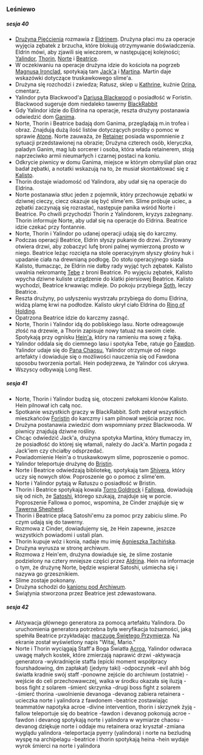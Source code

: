 ### Leśniewo
##### sesja 40
- [Drużyna Pięćcienia](Dru%C5%BCyna%20Pi%C4%99cienia.md) rozmawia z [Eldrinem](Eldrin.md). Drużyna płaci mu za operacje wyjęcia zębatek z brzucha, które blokują otrzymywanie doświadczenia. Eldrin mówi, aby zjawili się wieczorem, w następującej kolejności; [Yalindor](Yalindor.md), [Thorin](Thorin.md), [Norte](Norte.md) i [Beatrice](Beatrice.md).
- W oczekiwaniu na operacje drużyna idzie do kościoła na pogrzeb [Magnusa Ironclad](Magnus%20Ironclad.md), spotykają tam [Jack'a](Jack%20Raventhorn.md) i [Martina](Martin.md). Martin daje wskazówki dotyczące truskawkowego slime'a.
- Drużyna się rozchodzi i zwiedza; Ratusz, sklep u [Kathrine](Kathrine.md), kuźnie [Orina](Orin.md), cmentarz.
- Yalindor pyta Blackwood'a [Dariusa Blackwood](Darius%20Blackwood.md) o posiadłość w Foristin. Blackwood sugeruje dom niedaleko tawerny [BlackRabbit](Perry.md) 
- Gdy Yalindor idzie do Eldrina na operacje, reszta drużyny postanawia odwiedzić dom [Ganima](Ganim.md).
- Norte, Thorin i Beatrice badają dom Ganima, przeglądają m.in trofea i obraz. Znajdują dużą ilość listów dotyczących prośby o pomoc w sprawie [Atone](Atone.md). Norte zauważa, że [Retainer](The%20Retainer.md) posiada wspomnienie z sytuacji przedstawionej na obrazie; Drużyna czterech osób, kleryczka, paladyn Ganim, mag lub sorcerer i osoba, która włada retainerem, stoją naprzeciwko armii nieumarłych i czarnej postaci na koniu.
- Odkrycie piwnicy w domu Ganima, miejsce w którym obmyślał plan oraz badał zębatki, a notatki wskazują na to, że musiał skontaktować się z [Kalisto](Kalisto.md).
- Thorin dostaje wiadomość od Yalindora, aby udał się na operacje do Eldrina.
- Norte postanawia stłuc jeden z pojemnik, który przechowuje zębatki w dziwnej cieczy, ciecz okazuje się być slime'em. Slime próbuje uciec, a zębatki zaczynają się rozrastać, następuje panika wśród Norte i Beatrice. Po chwili przychodzi Thorin z Yalindorem, kryzys zażegnany. Thorin informuje Norte, aby udał się na operacje do Eldrina. Beatrice idzie czekać przy fontannie.
- Norte, Thorin i Yalindor po udanej operacji udają się do karczmy.
- Podczas operacji Beatrice, Eldrin słyszy pukanie do drzwi. Zirytowany otwiera drzwi, aby zobaczyć lufę broni palnej wymierzoną prosto w niego. Beatrice leżąc rozcięta na stole operacyjnym słyszy głośny huk i upadanie ciała na drewnianą podłogę. Do stołu operacyjnego siada Kalisto, tłumacząc, że Eldrin nie dałby rady wyjąć tych zębatek. Kalisto uwalnia nekromantę [Tebe](Tebe.md) z broni Beatrice. Po wyjęciu zębatek, Kalisto wpycha dziwne kuliste urządzenie do klatki piersiowej Beatrice. Kalisto wychodzi, Beatrice krwawiąc mdleje. Do pokoju przybiega [Soth](Soth.md), leczy Beatrice. 
- Reszta drużyny, po usłyszeniu wystrzału przybiega do domu Eldrina, widzą plamę krwi na podłodze. Kalisto ukrył ciało Eldrina do [Ring of Holding](Ring%20of%20Holding.md).
- Opatrzona Beatrice idzie do karczmy zasnąć.
- Norte, Thorin i Yalindor idą do pobliskiego lasu. Norte odreagowuje złość na drzewie, a Thorin zapisuje nowy tatuaż na swoim ciele. Spotykają przy ognisku [Hein'a](Arbiter%20Hein.md), który na ramieniu ma sowę z fajką.
- Yalindor oddala się do ciemnego lasu i spotyka Tebe, ratuje go [Fawdon](Fawdon.md). Yalindor udaje się do [Pana Chaosu](Pan%20Chaosu.md), Yalindor otrzymuje od niego artefakty i dowiaduje się o możliwości nauczenia się od Fawdona sposobu tworzenia portali. Hein podejrzewa, że Yalindor coś ukrywa.
- Wszyscy odbywają Long Rest. 

##### sesja 41
- Norte, Thorin i Yalindor budzą się, otoczeni zwłokami klonów Kalisto. Hein pilnował ich całą noc.
- Spotkanie wszystkich graczy w BlackRabbit. Soth zebrał wszystkich mieszkańców [Foristin](Foristin.md) do karczmy i sam pilnował wejścia przez noc.
- Drużyna postanawia zwiedzić dom wspomniany przez Blackwooda. W piwnicy znajdują dziwne rośliny.
- Chcąc odwiedzić Jack'a, drużyna spotyka Martina, który tłumaczy im, że posiadłość do której się włamali, należy do Jack'a. Martin pogada z Jack'iem czy chciałby odsprzedać.
- Powiadomienie Hein'a o truskawkowym slime, poproszenie o pomoc.
- Yalindor teleportuje drużynę do [Bristin](Bristin.md).
- Norte i Beatrice odwiedzają bibliotekę, spotykają tam [Shivera](Shiver.md), który uczy się nowych słów. Poproszenie go o pomoc z slime'em.
- Norte i Yalindor pytają w Ratuszu o posiadłość w Bristin.
- Thorin i Beatrice spotykają kowala [Torro Goldrock](Torro%20Goldrock.md) i [Fallowa](Shepherd.md), dowiadują się od nich, że [Satoshi](Satoshi.md), którego szukają, znajduje się w porcie. Poproszenie Fallowa o pomoc, wspomina, że Cinder znajduje się w [Tawerna Shepherd](Tawerna%20Shepherd.md).
- Thorin i Beatrice płacą Satoshi'emu za pomoc przy zabiciu slime. Po czym udają się do tawerny.
- Rozmowa z Cinder, dowiadujemy się, że Hein zapewne, jeszcze wszystkich powiadomi i ustali plan.
- Thorin kupuje wóz i konia, nadaje mu imię [Agnieszka Tachińska](Agnieszka%20Tachi%C5%84ska.md).
- Drużyna wyrusza w stronę archiwum.
- Rozmowa z Hein'em, drużyna dowiaduje się, że slime zostanie podzielony na cztery mniejsze części przez [Aldrina](Aldrin.md). Hein na informacje o tym, że drużynę Norte, będzie wspierał Satoshi, uśmiecha się i nazywa go grzesznikiem.
- Slime zostaje pokonany.
- Drużyna schodzi do [kanionu pod Archiwum](Kanion%20pod%20Archiwum.md).
- Świątynia stworzona przez Beatrice jest zdewastowana.

##### sesja 42
- Aktywacja głównego generatora za pomocą artefaktu Yalindora. Do uruchomienia generatora potrzebna była weryfikacja tożsamości, jaką spełniła Beatrice przykładając [maczugę Świętego Przymierza](Mace%20of%20The%20Holy%20Alliance.md). Na ekranie został wyświetlony napis "Witaj, Mario." 
- Norte i Thorin wyciągają Staff'a Boga Światła [Acroa](Acroa.md), Yalindor odwraca uwagę małych kostek, które zmierzają naprawić drzwi
-aktywacja generatora
-wykradnięcie staffa (epicki moment współpracy fourshadowing, dm zapłakał) (jedyny taki)
-odpoczynek
-evil ahh bóg światła kradnie swój staff
-ponowne zejście do archiwum (ostatnie)
-wejście do celi przechowawczej, walka w środku okazała się iluzją
-boss fight z solarem
-śmierć skrzynka
-drugi boss fight z solarem
-śmierć thorina
-uwolnienie devanoga
-devanog zabiera retainera
-ucieczka norte i yalindora z fawdonem
-beatrice zostawiając teammatów napotyka acroe
-divine intervention, thorin i skrzynek żyją
-fallow teleportuje się do beatrice
-fawdon i devanog pokonują acroe
-fawdon i devanog spotykają norte i yalindora w wymiarze chaosu
-devanog dziękuje norte i oddaje mu retainera oraz kryształ
-zmiana wyglądu yalindora
-teleportacja pyerry (yalindora) i norte na bezludną wyspę na archipelagu
-beatrice i thorin spotykają heina
-hein wydaje wyrok śmierci na norte i yalindora